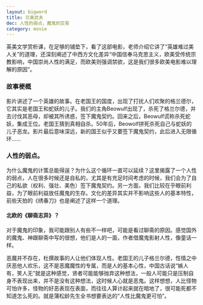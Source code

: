 ```yaml
---
layout: bigword
title: 贝奥武夫
dec: 人性的弱点，魔鬼的交易
category: movie
---
```


英美文学赏析课，在足够的铺垫下，看了这部电影，老师介绍它讲了“英雄难过美人关”的道理，还深刻阐述了中西方文化差异“中国信奉马克思主义，欧美受传统宗教影响，中国崇尚人性的满足，而欧美则强调禁欲，这是我们很多欧美电影难以理解的原因”。

### 故事梗概

影片讲述了一个英雄的故事。在老国王的国度，出现了打扰人们欢聚的格兰德尔，它其实是老国王和蛇妖的儿子。我们的主角Beowulf出现了，杀死了格兰尔德，并去讨伐其恶母，却被其所诱惑，签下魔鬼契约。回来之后，Beowulf谎称杀死蛇妖，集成王位。老国王猜到真相自杀。50年后，Beowolf拼死杀死自己与蛇妖的儿子恶龙。影片最后意味深远，新的国王似乎又要签下魔鬼契约，此后进入无限循环……


### 人性的弱点。
为什么魔鬼的计策总能得逞？为什么这个循环一直可以延续？这里揭露了一个人性的弱点，人在很多时候还是自私的，尤其是有充足时间考虑的时候，我们会为了自己的私欲（权利、强壮、美色）签下魔鬼契约。另一方面，我们比较在乎眼前利益，为了眼前利益放任魔鬼的生存。文化的差异其实并不影响这些人的基本特性，前些天拍的《绣春刀》也是阐述了这样一个道理。

#### 北欧的《聊斋志异》？
对于魔鬼的印象，我可能跟别人有些不一样吧，可能是看过聊斋的原因。感觉国外的魔鬼、神跟聊斋中写的很想，他们是人的一面，作者借魔鬼影射人性，像童话一样。

恶魔并不存在，杜撰故事的人让他们体现人性。老国王的儿子格兰尔德，性情之中厌恶他人欢乐，这不是恶魔魔性的专属，而是人的基本心性，中国古话说“嫉人有，笑人无”就是这种感觉，贤者可能能够抛弃这种想法，一般人可能只是压制自身不表现出来，并不是没有这种想法，这时候人心就是恶鬼。这样想想，人比怪物可怕许多，怪物的好恶表现在表面，而往往人算计起来就在暗地了，很可能死都不知道怎么死的。就是蒲松龄先生全书想要表达的“人性比魔鬼更可怕”。


